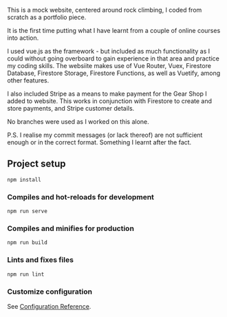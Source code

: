 This is a mock website, centered around rock climbing, I coded from scratch as a portfolio piece. 

It is the first time putting what I have learnt from a couple of online courses into action.

I used vue.js as the framework - but included as much functionality as I could without going overboard to gain experience in that area and practice my coding skills. The websiite makes use of Vue Router, Vuex, Firestore Database, Firestore Storage, Firestore Functions, as well as Vuetify, among other features.

I also included Stripe as a means to make payment for the Gear Shop I added to website. This works in conjunction with Firestore to create and store payments, and Stripe customer details.

No branches were used as I worked on this alone.

P.S. I realise my commit messages (or lack thereof) are not sufficient enough or in the correct format. Something I learnt after the fact.


## Project setup
```
npm install
```

### Compiles and hot-reloads for development
```
npm run serve
```

### Compiles and minifies for production
```
npm run build
```

### Lints and fixes files
```
npm run lint
```

### Customize configuration
See [Configuration Reference](https://cli.vuejs.org/config/).
